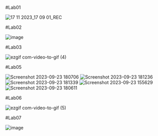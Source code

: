 #Lab01

![17 11 2023_17 09 01_REC](https://github.com/Akash21009/Computer_Graphics_-CSE-333-IIID-/assets/108830659/7417ea7d-9a1f-4ee8-b868-6621911e67be)

#Lab02

![image](https://github.com/Akash21009/Computer_Graphics_-CSE-333-IIID-/assets/108830659/e31a92d1-8a51-40c6-975c-de6f2bbb82ca)

#Lab03

![ezgif com-video-to-gif (4)](https://github.com/Akash21009/Computer_Graphics_-CSE-333-IIID-/assets/108830659/ad9ea1ef-13d9-4ef7-b746-55f0dabcaf50)

#Lab05

![Screenshot 2023-09-23 180706](https://github.com/Akash21009/Computer_Graphics_-CSE-333-IIID-/assets/108830659/ad2e37c2-a7ad-41e3-aa8d-4e8aee2d16c4)
![Screenshot 2023-09-23 181236](https://github.com/Akash21009/Computer_Graphics_-CSE-333-IIID-/assets/108830659/02321533-f1fb-4fa8-b547-dc6d25b70c53)
![Screenshot 2023-09-23 181339](https://github.com/Akash21009/Computer_Graphics_-CSE-333-IIID-/assets/108830659/e4d31c7e-59ea-4e62-9cb1-75c43d59735b)
![Screenshot 2023-09-23 155629](https://github.com/Akash21009/Computer_Graphics_-CSE-333-IIID-/assets/108830659/6493f35a-4e1f-4956-bf93-9ff0f6bb74d1)
![Screenshot 2023-09-23 180611](https://github.com/Akash21009/Computer_Graphics_-CSE-333-IIID-/assets/108830659/5c97402d-f15c-47b9-99c0-abe1622926b1)

#Lab06

![ezgif com-video-to-gif (5)](https://github.com/Akash21009/Computer_Graphics_-CSE-333-IIID-/assets/108830659/1d54dc87-a789-438d-a269-8c4548955784)

#Lab07

![image](https://github.com/Akash21009/Computer_Graphics_-CSE-333-IIID-/assets/108830659/5b912401-a72b-4e6f-9634-97f74e73c3a6)

